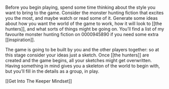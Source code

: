 
Before you begin playing, spend some time thinking about the style you want to bring to the game. Consider the monster hunting fiction that excites you the most, and maybe watch or read some of it. Generate some ideas about how you want the world of the game to work, how it will look to [[the hunters]], and what sorts of things might be going on. You’ll find a list of my favourite monster hunting fiction on 0000945890 if you need some extra [[inspiration]].

The game is going to be built by you and the other players together: so at this stage consider your ideas just a sketch. Once [[the hunters]] are created and the game begins, all your sketches might get overwritten. Having something in mind gives you a skeleton of the world to begin with, but you’ll fill in the details as a group, in play.

[[Get Into The Keeper Mindset]]
